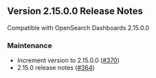 ## Version 2.15.0.0 Release Notes

Compatible with OpenSearch Dashboards 2.15.0.0

### Maintenance

- Increment version to 2.15.0.0 ([#370](https://github.com/opensearch-project/dashboards-visualizations/pull/370))
- 2.15.0 release notes ([#364](https://github.com/opensearch-project/dashboards-visualizations/pull/364))
